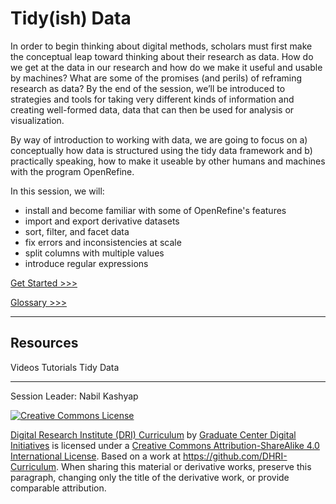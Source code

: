 # Tidy(ish) Data

In order to begin thinking about digital methods, scholars must first make the conceptual leap toward thinking about their research as data. How do we get at the data in our research and how do we make it useful and usable by machines? What are some of the promises (and perils) of reframing research as data? By the end of the session, we’ll be introduced to strategies and tools for taking very different kinds of information and creating well-formed data, data that can then be used for analysis or visualization.

By way of introduction to working with data, we are going to focus on a) conceptually how data is structured using the tidy data framework and b) practically speaking, how to make it useable by other humans and machines with the program OpenRefine.

In this session, we will:

- install and become familiar with some of OpenRefine's features
- import and export derivative datasets
- sort, filter, and facet data
- fix errors and inconsistencies at scale
- split columns with multiple values
- introduce regular expressions

[Get Started >>>](sections/working-with-data.md)

[Glossary >>>](https://github.com/tri-cods/glossary) 

----- 

## Resources

Videos
Tutorials
Tidy Data

-----

Session Leader: Nabil Kashyap

[![Creative Commons License](https://i.creativecommons.org/l/by-sa/4.0/88x31.png)](http://creativecommons.org/licenses/by-sa/4.0/)

[Digital Research Institute (DRI) Curriculum](http://purl.org/dc/terms/) by [Graduate Center Digital Initiatives](https://gcdi.commons.gc.cuny.edu/) is licensed under a [Creative Commons Attribution-ShareAlike 4.0 International License](http://creativecommons.org/licenses/by-sa/4.0/). Based on a work at <https://github.com/DHRI-Curriculum>. When sharing this material or derivative works, preserve this paragraph, changing only the title of the derivative work, or provide comparable attribution.